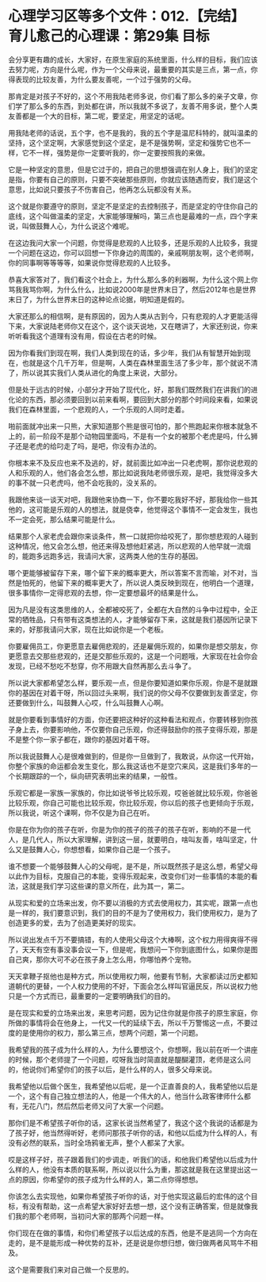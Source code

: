 # 心理学习区等多个文件：012.【完结】育儿愈己的心理课：第29集 目标

会分享更有趣的成长，大家好，在原生家庭的系统里面，什么样的目标，我们应该去努力呢，方向是什么呢，作为一个父母来说，最重要的其实是三点，第一点，你得表现的比较友善，为什么要友善呢，一个过于强势的父母。

那肯定是对孩子不好的，这个不用我陆老师多说，你们看了那么多的亲子文章，你们学了那么多的东西，到处都在讲，所以我就不多说了，友善不用多说，整个人类友善都是一个大的目标，第二呢，要坚定，用坚定的话呢。

用我陆老师的话说，五个字，也不是我的，我的五个字是温尼科特的，就叫温柔的坚持，这个坚定啊，大家感觉到这个坚定，是不是强势啊，坚定和强势它也不一样，它不一样，强势是你一定要听我的，你一定要按照我的来做。

它是一种坚定的意思，但是它过于的，把自己的思想强调在别人身上，我们的坚定是指，你要有自己的原则，只要不突破那些原则，你就应该随遇而安，我们是这个意思，比如说只要孩子不伤害自己，他再怎么玩都没有关系。

这个就是你要遵守的原则，坚定不是坚定的去控制孩子，而是坚定的守住你自己的底线，这个叫做温柔的坚定，大家能够理解吗，第三点也是最难的一点，四个字来说，叫做鼓舞人心，为什么说这个难呢。

在这边我问大家一个问题，你觉得是悲观的人比较多，还是乐观的人比较多，我提一个问题在这边，你可以回想一下你身边的周围的，亲戚啊朋友啊，这个老师啊，你的同事啊等等等等，如果说你觉得悲观的人比较多。

恭喜大家答对了，我们看这个社会上，为什么那么多的利器啊，为什么这个网上你骂我我骂你啊，为什么什么，比如说2000年是世界末日了，然后2012年也是世界末日了，为什么世界末日的这种论点论据，明知道是假的。

大家还那么的相信啊，是有原因的，因为人类从古到今，只有悲观的人才更能活得下来，大家说陆老师你又在这个，这个谈天说地，又在瞎讲了，大家还别说，你来听听看我这个道理有没有用，假设在古老的时候。

因为你看我们到现在啊，我们人类到现在的话，多少年，我们从有智慧开始到现在，也就是这个几千万年，但是啊，人类在森林里面生活了多少年，那个就说不清了，所以说其实我们人类从进化的角度上来说，大部分。

但是处于远古的时候，小部分才开始了现代化，好，那我们既然我们在讲我们的进化论的东西，那必须要回到以前来看啊，要回到大部分的那个时间段来看，如果说我们在森林里面，一个悲观的人，一个乐观的人同时走着。

啪前面就冲出来一只熊，大家知道那个熊是很可怕的，那个熊跑起来你根本就急不上的，前一阶段不是那个动物园里面吗，不是有一个女的被那个老虎是吗，什么狮子还是老虎的给叼走了吗，是吧，你没有办法的。

你根本来不及反应也来不及逃的，好，就前面比如冲出一只老虎啊，那你说悲观的人和乐观的人，他们各会怎么想，那比如说我陆老师很乐观，是吧，我觉得没多大的事不就一只老虎吗，他不会吃我的，没关系的。

我跟他来谈一谈天对吧，我跟他来协商一下，你不要吃我好不好，那我给你一些其他的，这可能是乐观的人的想法，就是侥幸，他觉得这个事情不一定会发生，我也不一定会死，那么结果可能是什么。

结果那个人家老虎会跟你来谈条件，熬一口就把你给咬死了，那你想悲观的人碰到这种情况，他又会怎么想，他还来得及想他赶紧逃，所以悲观的人他早就一流烟的，能跑多远跑多远，我请问大家，这两类人他的生存的基因。

哪个更能够被留存下来，哪个留下来的概率更大，所以答案不言而喻，对不对，当然是怕死的，他留下来的概率更大了，所以说人类反映到现在，他明白一个道理，很多事情你一定得悲观的去想，你一定要想最坏的结果是什么。

因为凡是没有这类思维的人，全都被咬死了，全都在大自然的斗争中过程中，全正常的牺牲品，只有带有这类想法的人，才能够留存下来，这就是我们基因所记录下来的，好那我请问大家，现在比如说你是一个老板。

你要雇佣员工，你更愿意去雇佣悲观的，还是雇佣乐观的，如果你是想交朋友，你更愿意去交那些悲观的，还是交那些乐观的，这是一个问题哦，大家现在社会你会发现，已经不愁吃不愁穿，你不用跟大自然再那么去斗争了。

所以说大家都希望怎么样，要乐观一点，但是你要知道如果你乐观，你是不是就跟你的基因在对着干呀，所以回过头来啊，我们说的你父母不仅要做到友善坚定，你还要做到什么，叫鼓舞人心哎，什么叫鼓舞人心啊。

就是你要看到事情好的方面，你还要把这种好的这种看法和观点，你要转移到你孩子身上去，你要影响他，不仅要你自己乐观，你还得鼓励你的孩子变得乐观，那是不是整个你一家子都在，跟你的基因对着干呀。

所以我说鼓舞人心是很难做到的，但是你一旦做到了，我敢说，从你这一代开始，你整个家族的命运都会发生变化，那么我这话也不是空穴来风，这是我们多年的一个长期跟踪的一个，纵向研究表明出来的结果，一般性。

乐观它都是一家族一家族的，你比如说爷爷比较乐观，哎爸爸就比较乐观，你爸爸比较乐观，你自己可能也比较乐观，你比较乐观，你以后的孩子也更倾向于乐观，所以我说，听这个课啊，你不仅是为自己在听。

你是在你为你的孩子在听，你是为你的孩子的孩子的孩子在听，影响的不是一代人，是几代人，所以大家理解，讲到这一层，就要明白，啥叫友善，啥叫坚定，什么又是鼓舞人心，你想想看，如果你自己是一个孩子。

谁不想要一个能够鼓舞人心的父母呢，是不是，所以既然孩子是这么想，希望父母以此作为目标，克服自己的本能，变得乐观起来，改变你们对一些事情的本能的看法，这就是我们学习这些课的意义所在，此为其一，第二。

从现实和爱的立场来出发，你不要以消极的方式去使用权力，其实呢，跟第一点也是一样的，我们要意识到，我们的目的不是为了使用权力，我们使用权力，是为了创造更多的爱，去为了创造更美好的现实。

所以说出发点千万不要搞错，有的人使用父母这个大棒啊，这个权力用得爽得不得了，天天有空有事没事会议一下，但是呢，我想问一下你到底图什么，如果你是图自己爽，那你大可不必在孩子身上怎么用，你哪怕养个宠物。

天天拿鞭子抠他也是种方式，所以使用权力啊，他要有节制，大家都读过历史都知道朝代的更替，一个人权力使用的不好，下面会怎么样叫官逼民反，所以说权力他只是一个方式而已，最重要的一定要明确我们的目的。

是在现实和爱的立场来出发，来思考问题，因为记住你就是你孩子的原生家庭，你所做的事情将会在他身上，一代又一代的延续下去，所以千万警惕这一点，不要过度的是使用你的权力，那么第三点，想两个问题，第一个问题。

我希望我的孩子成为什么样的人，为什么要想这个，你想啊，我以前在听一个讲座的时候，那个老师提了一个问题，哎呀我当时简直就是醍醐灌顶，老师是这么问的，他说你们希望你们的孩子以后，是什么样的人，很多父母来说。

我希望他以后做个医生，我希望他以后呢，是一个正直善良的人，我希望他以后是一个，这个有自己独立想法的人，他是一个伟大的人，他当什么政客律师什么都有，无花八门，然后然后老师又问了大家一个问题。

那你们是不希望孩子听你的话，这家长说当然希望了，我这个这个我说的话都是为了孩子好，他当然得听好，老师问那孩子听你的话，和他以后成为什么样的人，有没有必然的联系，当时全场鸦雀无声，整个人都呆了大家。

哎是这样子好，孩子跟着我们的步调走，听我们的话，和他我们希望他以后成为什么样的人，他没有本质的联系啊，所以说以什么为重，那这就是我在这里提出这一点的原因，你希望你的孩子成为什么样的人，第二点你得想想。

你该怎么去实现他，如果你希望孩子听你的话，对于他实现这最后的宏伟的这个目标，有没有帮助，这一点希望大家好好去想一想，这个没有正确答案，但是就像我们我的那个老师啊，当初问大家的那两个问题一样。

你们现在在做的事情，和你们希望孩子以后达成的东西，他是不是逃同一个方向在走的，是不是能形成一种优势的互补，还是说是你想归想，做归做两者风骂牛不相及。

这个是需要我们来对自己做一个反思的。